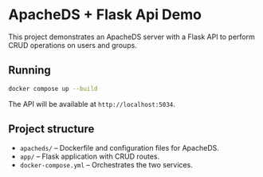 # ApacheDS + Flask Api Demo

This project demonstrates an ApacheDS server with a Flask API to perform CRUD operations on users and groups.

## Running

```bash
docker compose up --build
```

The API will be available at `http://localhost:5034`.

## Project structure

- `apacheds/` – Dockerfile and configuration files for ApacheDS.
- `app/` – Flask application with CRUD routes.
- `docker-compose.yml` – Orchestrates the two services.

